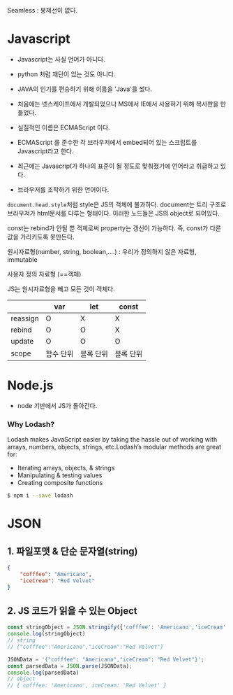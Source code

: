 Seamless : 봉제선이 없다.

# Javascript

- Javascript는 사실 언어가 아니다.

- python 처럼 재단이 있는 것도 아니다.
- JAVA의 인기를 편승하기 위해 이름을 'Java'를 썼다.
- 처음에는 넷스케이프에서 개발되었으나 MS에서 IE에서 사용하기 위해 복사판을 만들었다.
- 실질적인 이름은 ECMAScript 이다.
- ECMAScript 를 준수한 각 브라우저에서 embed되어 있는 스크립트를 Javascript라고 한다.
- 최근에는 Javascript가 하나의 표준이 될 정도로 맞춰졌기에 언어라고 취급하고 있다.

- 브라우저를 조작하기 위한 언어이다.

`document.head.style`처럼 style은 JS의 객체에 불과하다. document는 트리 구조로 브라우저가 html문서를 다루는 형태이다. 이러한 노드들은 JS의 object로 되어있다.

const는 rebind가 안될 뿐 객체로써 property는 갱신이 가능하다. 즉, const가 다른 값을 가리키도록 못만든다.

원시자료형(number, string, boolean,....) : 우리가 정의하지 않은 자료형, immutable

사용자 정의 자료형 (==객체) 

JS는 원시자료형을 빼고 모든 것이 객체다.

|          | var       | let    | const |
| -------- | --------- | ------ | ----- |
| reassign | O         | X      | X     |
| rebind   | O         | O      | X     |
| update   | O         | O      | O     |
| scope    | 함수 단위 | 블록 단위 |블록 단위|



# Node.js

- node 기반에서 JS가 돌아간다.

### Why Lodash?

Lodash makes JavaScript easier by taking the hassle out of working with arrays, numbers, objects, strings, etc.Lodash’s modular methods are great for:

- Iterating arrays, objects, & strings
- Manipulating & testing values
- Creating composite functions

```bash
$ npm i --save lodash
```



# JSON

## 1. 파일포맷 & 단순 문자열(string)

```json
{
    "cofffee": "Americano",
    "iceCream": "Red Velvet"
}
```

## 2. JS 코드가 읽을 수 있는 Object

```javascript
const stringObject = JSON.stringify({'cofffee': 'Americano','iceCream': 'Red Velvet'})
console.log(stringObject)
// string
// {"cofffee":"Americano","iceCream":"Red Velvet"}

JSONData = '{"cofffee": "Americano","iceCream": "Red Velvet"}';
const parsedData = JSON.parse(JSONData);
console.log(parsedData)
// object
// { cofffee: 'Americano', iceCream: 'Red Velvet' }
```

